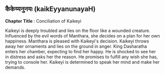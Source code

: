 ## कैकेय्यनुनयः (kaikEyyanunayaH)
**Chapter Title** : Conciliation of Kaikeyi

Kaikeyi is deeply troubled and lies on the floor like a wounded creature. Influenced by the evil words of Manthara, she decides on a plan for her own happiness. Manthara is pleased with Kaikeyi's decision. Kaikeyi throws away her ornaments and lies on the ground in anger. King Dasharatha enters her chamber, expecting to find her happy. He is shocked to see her in distress and asks her the reason. He promises to fulfill any wish she has, trying to console her. Kaikeyi is determined to speak her mind and make her demands.